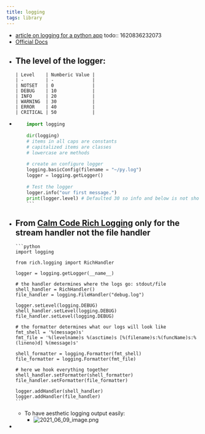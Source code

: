 ```yaml
---
title: logging
tags: library
---
```


- [article on logging for a python app](https://towardsdatascience.com/the-reusable-python-logging-template-for-all-your-data-science-apps-551697c8540)
  todo:: 1620836232073
- [Official Docs](https://docs.python.org/3/library/logging.html#)
- The level of the logger:
	-
	  | Level    | Numberic Value |
	  | -        | -              |
	  | NOTSET   | 0              |
	  | DEBUG    | 10             |
	  | INFO     | 20             |
	  | WARNING  | 30             |
	  | ERROR    | 40             |
	  | CRITICAL | 50             |
-
  ```python
      import logging
      
      dir(logging)
      # items in all caps are constants
      # capitalized items are classes
      # lowercase are methods
      
      # create an configure logger
      logging.basicConfig(filename = "~/py.log")
      logger = logging.getLogger()
      
      # Test the logger
      logger.info("our first message.")
      print(logger.level) # Defaulted 30 so info and below is not shown
      ```
- From [Calm Code Rich Logging](https://calmcode.io/logging/rich.html) only for the stream handler not the file handler
	-
	  ```python
	  import logging
	  
	  from rich.logging import RichHandler
	  
	  logger = logging.getLogger(__name__)
	  
	  # the handler determines where the logs go: stdout/file
	  shell_handler = RichHandler()
	  file_handler = logging.FileHandler("debug.log")
	  
	  logger.setLevel(logging.DEBUG)
	  shell_handler.setLevel(logging.DEBUG)
	  file_handler.setLevel(logging.DEBUG)
	  
	  # the formatter determines what our logs will look like
	  fmt_shell = '%(message)s'
	  fmt_file = '%(levelname)s %(asctime)s [%(filename)s:%(funcName)s:%(lineno)d] %(message)s'
	  
	  shell_formatter = logging.Formatter(fmt_shell)
	  file_formatter = logging.Formatter(fmt_file)
	  
	  # here we hook everything together
	  shell_handler.setFormatter(shell_formatter)
	  file_handler.setFormatter(file_formatter)
	  
	  logger.addHandler(shell_handler)
	  logger.addHandler(file_handler)
	  ```
	- To have aesthetic logging output easily:
		- ![2021_06_09_image.png](https://cdn.logseq.com/%2F07ac90d5-a8a5-495c-84ae-a5c969228e38d13e2a19-7a0a-4592-aea0-166c20d3a19b2021_06_09_image.png?Expires=4776870175&Signature=N3sdSRBmibgIw6KwOZlWePVQEthzjrXjT473BDlm1SX5Biq36AdmgAb3zlsF710m0tzUr3XSaytk0e71loUxqoetAxOoKpJUlfzZ2QjrhnCZihwP-2t05tQZ4A1ybgzIUzrVKYNuM7zNHlvJTUz0WhFQTpqA8tNXuEBQFRaq9JQuGtRvG390XrpPaMmpDSdw9NjZcaM4ekKczEo5zJG~FGAjbh5fXsBv5AQbKmM5IfMfVj5AkOKnf0WvM~j7SlnCV6UMLMKzrpsHPmNNZKBxdRW8a7fPpRpCJ2VaT8TqHqdqhSBahwgV72w1W0A8CqHOUkLVDPZxlk0tEKp7Al7nFg__&Key-Pair-Id=APKAJE5CCD6X7MP6PTEA)
-
